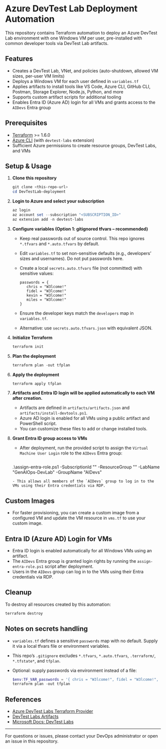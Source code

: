 # Azure DevTest Lab Deployment Automation

This repository contains Terraform automation to deploy an Azure DevTest Lab environment with one Windows VM per user, pre-installed with common developer tools via DevTest Lab artifacts.

## Features
- Creates a DevTest Lab, VNet, and policies (auto-shutdown, allowed VM sizes, per-user VM limits)
- Deploys a Windows VM for each user defined in `variables.tf`
- Applies artifacts to install tools like VS Code, Azure CLI, GitHub CLI, Postman, Storage Explorer, Node.js, Python, and more
- Supports custom artifact scripts for additional tooling
- Enables Entra ID (Azure AD) login for all VMs and grants access to the `AIDevs` Entra group

## Prerequisites
- [Terraform](https://www.terraform.io/downloads.html) >= 1.6.0
- [Azure CLI](https://docs.microsoft.com/en-us/cli/azure/install-azure-cli) (with `devtest-labs` extension)
- Sufficient Azure permissions to create resource groups, DevTest Labs, and VMs

## Setup & Usage

1. **Clone this repository**

   ```powershell
   git clone <this-repo-url>
   cd DevTestLab-deployment
   ```

2. **Login to Azure and select your subscription**

   ```powershell
   az login
   az account set --subscription "<SUBSCRIPTION_ID>"
   az extension add -n devtest-labs
   ```

3. **Configure variables (Option 1: gitignored tfvars – recommended)**
    - Keep real passwords out of source control. This repo ignores `*.tfvars` and `*.auto.tfvars` by default.
    - Edit `variables.tf` to set non-sensitive defaults (e.g., developers’ sizes and usernames). Do not put passwords here.
    - Create a local `secrets.auto.tfvars` file (not committed) with sensitive values:

       ```hcl
       passwords = {
          chris = "W3lcome!"
          fidel = "W3lcome!"
          kevin = "W3lcome!"
          miles = "W3lcome!"
       }
       ```

    - Ensure the developer keys match the `developers` map in `variables.tf`.
    - Alternative: use `secrets.auto.tfvars.json` with equivalent JSON.

4. **Initialize Terraform**

   ```powershell
   terraform init
   ```

5. **Plan the deployment**

   ```powershell
   terraform plan -out tfplan
   ```

6. **Apply the deployment**

   ```powershell
   terraform apply tfplan
   ```


7. **Artifacts and Entra ID login will be applied automatically to each VM after creation.**
   - Artifacts are defined in `artifacts/artifacts.json` and `artifacts/install-devtools.ps1`.
   - Azure AD login is enabled for all VMs using a public artifact and PowerShell script.
   - You can customize these files to add or change installed tools.

8. **Grant Entra ID group access to VMs**
   - After deployment, run the provided script to assign the `Virtual Machine User Login` role to the `AIDevs` Entra group:

     ```powershell
   .\assign-entra-role.ps1 -SubscriptionId "<subscription-id>" -ResourceGroup "<resource-group-name>" -LabName "GenAIOps-DevLab" -GroupName "AIDevs"
     ```
   - This allows all members of the `AIDevs` group to log in to the VMs using their Entra credentials via RDP.

## Custom Images
- For faster provisioning, you can create a custom image from a configured VM and update the VM resource in `vms.tf` to use your custom image.

## Entra ID (Azure AD) Login for VMs
- Entra ID login is enabled automatically for all Windows VMs using an artifact.
- The `AIDevs` Entra group is granted login rights by running the `assign-entra-role.ps1` script after deployment.
- Users in the `AIDevs` group can log in to the VMs using their Entra credentials via RDP.

## Cleanup
To destroy all resources created by this automation:

```powershell
terraform destroy
```

## Notes on secrets handling
- `variables.tf` defines a sensitive `passwords` map with no default. Supply it via a local tfvars file or environment variables.
- This repo’s `.gitignore` excludes `*.tfvars`, `*.auto.tfvars`, `.terraform/`, `*.tfstate*`, and `tfplan`.
- Optional: supply passwords via environment instead of a file:

   ```powershell
   $env:TF_VAR_passwords = '{ chris = "W3lcome!", fidel = "W3lcome!", kevin = "W3lcome!", miles = "W3lcome!" }'
   terraform plan -out tfplan
   ```

## References
- [Azure DevTest Labs Terraform Provider](https://registry.terraform.io/providers/hashicorp/azurerm/latest/docs/resources/dev_test_lab)
- [DevTest Labs Artifacts](https://github.com/Azure/azure-devtestlab)
- [Microsoft Docs: DevTest Labs](https://learn.microsoft.com/en-us/azure/devtest-labs/)

---

For questions or issues, please contact your DevOps administrator or open an issue in this repository.
